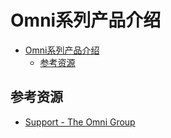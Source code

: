 # Omni系列产品介绍

<!--ts-->
* [Omni系列产品介绍](#omni系列产品介绍)
   * [参考资源](#参考资源)

<!-- Created by https://github.com/ekalinin/github-markdown-toc -->
<!-- Added by: runner, at: Fri Jul 15 07:44:42 UTC 2022 -->

<!--te-->

## 参考资源

- [Support - The Omni Group](https://support.omnigroup.com/manuals/)